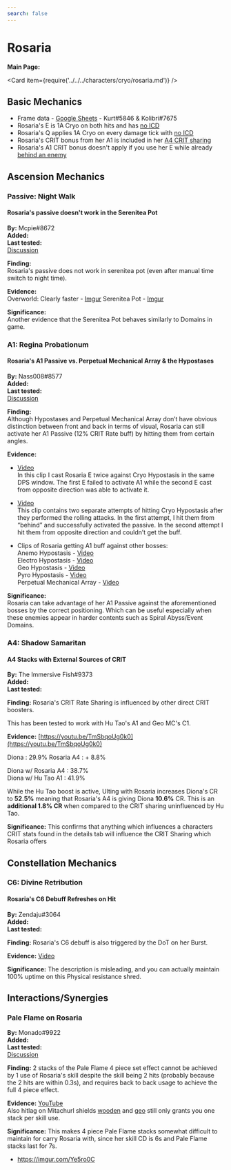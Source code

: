 ```yaml
---
search: false
---
```


# Rosaria

**Main Page:**

<Card item={require('../../../characters/cryo/rosaria.md')} />

## Basic Mechanics

* Frame data - [Google Sheets](https://docs.google.com/spreadsheets/d/1buBVBvlgfNcRA09XA3BLm-oA7hpCVRYkGt_7kPBYJu0/edit?usp=sharing) - Kurt\#5846 & Kolibri\#7675
* Rosaria's E is 1A Cryo on both hits and has [no ICD](https://imgur.com/vpy8JVR)
* Rosaria's Q applies 1A Cryo on every damage tick with [no ICD](https://imgur.com/jwQ4MTn)
* Rosaria's CRIT bonus from her A1 is included in her [A4 CRIT sharing](https://imgur.com/Gvmc6pN)
* Rosaria's A1 CRIT bonus doesn't apply if you use her E while already [behind an enemy](https://imgur.com/Ye5ro0C)

## Ascension Mechanics

### Passive: Night Walk

#### Rosaria's passive doesn't work in the Serenitea Pot

**By:** Mcpie#8672  
**Added:** <Version date="2021-08-11" />  
**Last tested:** <VersionHl date="2021-08-11" />  
[Discussion](https://tickets.deeznuts.moe/ticket-archive/attachments_875008784857190450_875040266573201498_transcript-rosaria-passive-does-not-work-in-serenitea-pot.html)

**Finding:**  
Rosaria's passive does not work in serenitea pot (even after manual time switch to night time).

**Evidence:**  
Overworld: Clearly faster - [Imgur](https://i.imgur.com/ih1R1EC.mp4)
Serenitea Pot - [Imgur](https://i.imgur.com/MS4UUSn.mp4)

**Significance:**  
Another evidence that the Serenitea Pot behaves similarly to Domains in game.

### A1: Regina Probationum

#### Rosaria's A1 Passive vs. Perpetual Mechanical Array & the Hypostases

**By:** Nass008#8577  
**Added:** <Version date="2021-08-07" />  
**Last tested:** <VersionHl date="2021-08-07" />  
[Discussion](https://tickets.deeznuts.moe/ticket-archive/attachments_872888935590797352_873788560237531136_transcript-rosarias-a1-passive-works-against-hypostases-and-perpetual-mechanical-array.html)

**Finding:**  
Although Hypostases and Perpetual Mechanical Array don’t have obvious distinction between front and back in terms of visual, Rosaria can still activate her A1 Passive (12% CRIT Rate buff) by hitting them from certain angles.

**Evidence:**

* [Video](https://youtu.be/dig5i2_D3K0)  
  In this clip I cast Rosaria E twice against Cryo Hypostasis in the same DPS window. The first E failed to activate A1 while the second E cast from opposite direction was able to activate it.

* [Video](https://youtu.be/zOOQLVVu7D4)  
  This clip contains two separate attempts of hitting Cryo Hypostasis after they performed the rolling attacks. In the first attempt, I hit them from “behind” and successfully activated the passive. In the second attempt I hit them from opposite direction and couldn’t get the buff.

* Clips of Rosaria getting A1 buff against other bosses:  
  Anemo Hypostasis - [Video](https://youtu.be/BWp5TEI-orQ)  
  Electro Hypostasis - [Video](https://youtu.be/rRiCoKKL8h8)  
  Geo Hypostasis - [Video](https://youtu.be/gF8e_XSGxH0)  
  Pyro Hypostasis - [Video](https://youtu.be/wFwCQRupHXs)  
  Perpetual Mechanical Array - [Video](https://youtu.be/WI1RgjQoGNE)

**Significance:**  
Rosaria can take advantage of her A1 Passive against the aforementioned bosses by the correct positioning. Which can be useful especially when these enemies appear in harder contents such as Spiral Abyss/Event Domains.

### A4: Shadow Samaritan

#### A4 Stacks with External Sources of CRIT

**By:** The Immersive Fish\#9373  
**Added:** <Version date="2021-04-09" />  
**Last tested:** <VersionHl date="2021-04-09" />

**Finding:** Rosaria's CRIT Rate Sharing is influenced by other direct CRIT boosters.

This has been tested to work with Hu Tao's A1 and Geo MC's C1.

**Evidence:** [https://youtu.be/TmSbqoUg0k0](https://youtu.be/TmSbqoUg0k0)

<Tabs>
<TabItem value="stats" label="Stats">
Diona : 29.9%  
Rosaria A4 : + 8.8%

Diona w/ Rosaria A4 : 38.7%  
Diona w/ Hu Tao A1 : 41.9%

</TabItem>
</Tabs>

While the Hu Tao boost is active, Ulting with Rosaria increases Diona's CR to **52.5%** meaning that Rosaria's A4 is giving Diona **10.6%** CR. This is an **additional 1.8% CR** when compared to the CRIT sharing uninfluenced by Hu Tao.

**Significance:** This confirms that anything which influences a characters CRIT stats found in the details tab will influence the CRIT Sharing which Rosaria offers

## Constellation Mechanics

### C6: Divine Retribution

#### Rosaria's C6 Debuff Refreshes on Hit

**By:** Zendaju\#3064  
**Added:** <Version date="2021-04-15" />  
**Last tested:** <VersionHl date="2021-04-15" />

**Finding:** Rosaria's C6 debuff is also triggered by the DoT on her Burst.

**Evidence:** [Video](https://tcl-backup.s3.filebase.com/evidence/characters/cryo/rosaria.md/discord/attachments_831212714416144434_831214571913347112_Genshin_Impact_2021-04-12_11-51-59_Trim.mp4)

**Significance:** The description is misleading, and you can actually maintain 100% uptime on this Physical resistance shred.

## Interactions/Synergies

### Pale Flame on Rosaria

**By:** Monado\#9922  
**Added:** <Version date="2021-05-01" />  
**Last tested:** <VersionHl date="2021-05-01" />  
[Discussion](https://tickets.deeznuts.moe/ticket-archive/attachments_836853492396195871_838339076746117120_transcript-pale-flame-on-rosaria.html)

**Finding:** 2 stacks of the Pale Flame 4 piece set effect cannot be achieved by 1 use of Rosaria's skill despite the skill being 2 hits \(probably because the 2 hits are within 0.3s\), and requires back to back usage to achieve the full 4 piece effect.

**Evidence:** [YouTube](https://www.youtube.com/watch?v=GPQqnZv0qLk)  
Also hitlag on Mitachurl shields [wooden](https://www.youtube.com/watch?v=8Jd4QWFFavY) and [geo](https://www.youtube.com/watch?v=klxD_F9Widg) still only grants you one stack per skill use.

**Significance:** This makes 4 piece Pale Flame stacks somewhat difficult to maintain for carry Rosaria with, since her skill CD is 6s and Pale Flame stacks last for 7s.

* https://imgur.com/Ye5ro0C
